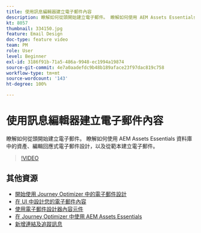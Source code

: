 ```yaml
---
title: 使用訊息編輯器建立電子郵件內容
description: 瞭解如何從頭開始建立電子郵件。 瞭解如何使用 AEM Assets Essentials 資料庫中的資產、編輯回應式電子郵件設計，以及從範本建立電子郵件。
kt: 8057
thumbnail: 334150.jpg
feature: Email Design
doc-type: feature video
team: PM
role: User
level: Beginner
exl-id: 3186f91b-71a5-486a-9948-ec1994a19874
source-git-commit: 4e7a0aadefdc9b48b189aface23f97dac819c758
workflow-type: tm+mt
source-wordcount: '143'
ht-degree: 100%

---
```


# 使用訊息編輯器建立電子郵件內容

瞭解如何從頭開始建立電子郵件。 瞭解如何使用 AEM Assets Essentials 資料庫中的資產、編輯回應式電子郵件設計，以及從範本建立電子郵件。

>[!VIDEO](https://video.tv.adobe.com/v/334150?quality=12)

## 其他資源

* [開始使用 Journey Optimizer 中的電子郵件設計](https://experienceleague.adobe.com/docs/journey-optimizer/using/create-messages/email-designer/design-emails.html?lang=zh-Hant)
* [在 UI 中設計您的電子郵件內容](https://experienceleague.adobe.com/docs/journey-optimizer/using/create-messages/email-designer/create-email-content.html?lang=zh-Hant)
* [使用電子郵件設計器內容元件](https://experienceleague.adobe.com/docs/journey-optimizer/using/create-messages/email-designer/content-components.html?lang=zh-Hant)
* [在 Journey Optimizer 中使用 AEM Assets Essentials](https://experienceleague.adobe.com/docs/journey-optimizer/using/create-messages/assets-essentials.html?lang=zh-Hant)
* [新增連結及追蹤訊息](https://experienceleague.adobe.com/docs/journey-optimizer/using/create-messages/message-tracking.html?lang=zh-Hant)

